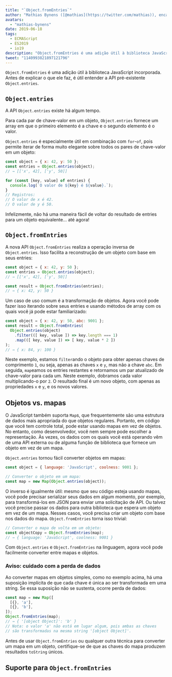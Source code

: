 ```yaml
---
title: "`Object.fromEntries`"
author: "Mathias Bynens ([@mathias](https://twitter.com/mathias)), encantador de JavaScript"
avatars:
  - "mathias-bynens"
date: 2019-06-18
tags:
  - ECMAScript
  - ES2019
  - io19
description: "Object.fromEntries é uma adição útil à biblioteca JavaScript incorporada que complementa Object.entries."
tweet: "1140993821897121796"
---
```

`Object.fromEntries` é uma adição útil à biblioteca JavaScript incorporada. Antes de explicar o que ele faz, é útil entender a API pré-existente `Object.entries`.

## `Object.entries`

A API `Object.entries` existe há algum tempo.

<feature-support chrome="54"
                 firefox="47"
                 safari="10.1"
                 nodejs="7"
                 babel="yes https://github.com/zloirock/core-js#ecmascript-object"></feature-support>

Para cada par de chave-valor em um objeto, `Object.entries` fornece um array em que o primeiro elemento é a chave e o segundo elemento é o valor.

`Object.entries` é especialmente útil em combinação com `for`-`of`, pois permite iterar de forma muito elegante sobre todos os pares de chave-valor em um objeto:

```js
const object = { x: 42, y: 50 };
const entries = Object.entries(object);
// → [['x', 42], ['y', 50]]

for (const [key, value] of entries) {
  console.log(`O valor de ${key} é ${value}.`);
}
// Registros:
// O valor de x é 42.
// O valor de y é 50.
```

Infelizmente, não há uma maneira fácil de voltar do resultado de entries para um objeto equivalente… até agora!

## `Object.fromEntries`

A nova API `Object.fromEntries` realiza a operação inversa de `Object.entries`. Isso facilita a reconstrução de um objeto com base em seus entries:

```js
const object = { x: 42, y: 50 };
const entries = Object.entries(object);
// → [['x', 42], ['y', 50]]

const result = Object.fromEntries(entries);
// → { x: 42, y: 50 }
```

Um caso de uso comum é a transformação de objetos. Agora você pode fazer isso iterando sobre seus entries e usando métodos de array com os quais você já pode estar familiarizado:

```js
const object = { x: 42, y: 50, abc: 9001 };
const result = Object.fromEntries(
  Object.entries(object)
    .filter(([ key, value ]) => key.length === 1)
    .map(([ key, value ]) => [ key, value * 2 ])
);
// → { x: 84, y: 100 }
```

Neste exemplo, estamos `filter`ando o objeto para obter apenas chaves de comprimento `1`, ou seja, apenas as chaves `x` e `y`, mas não a chave `abc`. Em seguida, `map`eamos os entries restantes e retornamos um par atualizado de chave-valor para cada um. Neste exemplo, dobramos cada valor multiplicando-o por `2`. O resultado final é um novo objeto, com apenas as propriedades `x` e `y`, e os novos valores.

<!--truncate-->
## Objetos vs. mapas

O JavaScript também suporta `Map`s, que frequentemente são uma estrutura de dados mais apropriada do que objetos regulares. Portanto, em código que você tem controle total, pode estar usando mapas em vez de objetos. No entanto, como desenvolvedor, você nem sempre pode escolher a representação. Às vezes, os dados com os quais você está operando vêm de uma API externa ou de alguma função de biblioteca que fornece um objeto em vez de um mapa.

`Object.entries` tornou fácil converter objetos em mapas:

```js
const object = { language: 'JavaScript', coolness: 9001 };

// Converter o objeto em um mapa:
const map = new Map(Object.entries(object));
```

O inverso é igualmente útil: mesmo que seu código esteja usando mapas, você pode precisar serializar seus dados em algum momento, por exemplo, para transformá-los em JSON para enviar uma solicitação de API. Ou talvez você precise passar os dados para outra biblioteca que espera um objeto em vez de um mapa. Nesses casos, você precisa criar um objeto com base nos dados do mapa. `Object.fromEntries` torna isso trivial:

```js
// Converter o mapa de volta em um objeto:
const objectCopy = Object.fromEntries(map);
// → { language: 'JavaScript', coolness: 9001 }
```

Com `Object.entries` e `Object.fromEntries` na linguagem, agora você pode facilmente converter entre mapas e objetos.

### Aviso: cuidado com a perda de dados

Ao converter mapas em objetos simples, como no exemplo acima, há uma suposição implícita de que cada chave é única ao ser transformada em uma string. Se essa suposição não se sustenta, ocorre perda de dados:

```js
const map = new Map([
  [{}, 'a'],
  [{}, 'b'],
]);
Object.fromEntries(map);
// → { '[object Object]': 'b' }
// Nota: o valor 'a' não está em lugar algum, pois ambas as chaves
// são transformadas na mesma string '[object Object]'.
```

Antes de usar `Object.fromEntries` ou qualquer outra técnica para converter um mapa em um objeto, certifique-se de que as chaves do mapa produzem resultados `toString` únicos.

## Suporte para `Object.fromEntries`

<feature-support chrome="73 /blog/v8-release-73#object.fromentries"
                 firefox="63"
                 safari="12.1"
                 nodejs="12 https://twitter.com/mathias/status/1120700101637353473"
                 babel="yes https://github.com/zloirock/core-js#ecmascript-object"></feature-support>
